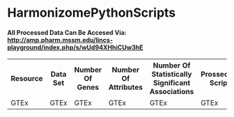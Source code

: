 # HarmonizomePythonScripts

#### All Processed Data Can Be Accesed Via: <br/> http://amp.pharm.mssm.edu/lincs-playground/index.php/s/wUd94XHhiCUw3hE


<table>
  <tr>
    <th>
      Resource
    </th>
    <th>
      Data Set
    </th>
    <th>
      Number Of Genes
    </th>
    <th>
      Number Of Attributes
    </th>
    <th>
      Number Of Statistically Significant Associations
    </th>
    <th>
      Prossecing Script
    </th>
    <th>
      Processed Data
    </th>
  </tr>
  <tr>
    <td>
      GTEx
    </td>
    <td>
      GTEx
    </td>
      <td>
      GTEx
    </td>
    <td>
      GTEx
    </td>
      <td>
      GTEx
    </td>
    <td>
      GTEx
    </td>  <td>
      GTEx
    </td>
  </tr>
</table>
